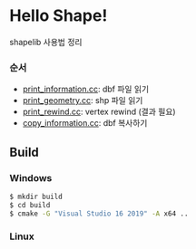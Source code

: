 # Hello Shape!

shapelib 사용법 정리

### 순서

- [print_information.cc](https://github.com/Soo-Bin/helloshape/blob/main/print_information.cc): dbf 파일 읽기
- [print_geometry.cc](https://github.com/Soo-Bin/helloshape/blob/main/print_geometry.cc): shp 파일 읽기
- [print_rewind.cc](https://github.com/Soo-Bin/helloshape/blob/main/print_rewind.cc): vertex rewind (결과 필요)
- [copy_information.cc](https://github.com/Soo-Bin/helloshape/blob/main/copy_information.cc): dbf 복사하기

## Build

### Windows

```sh
$ mkdir build
$ cd build
$ cmake -G "Visual Studio 16 2019" -A x64 ..
```

### Linux

```sh

```
